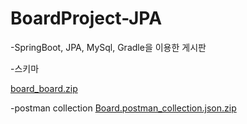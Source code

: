 # BoardProject-JPA

-SpringBoot, JPA, MySql, Gradle을 이용한 게시판

-스키마

[board_board.zip](https://github.com/leeyuna-1124/BoardProject-JPA/files/9484546/board_board.zip)

-postman collection
[Board.postman_collection.json.zip](https://github.com/leeyuna-1124/BoardProject-JPA/files/9503210/Board.postman_collection.json.zip)
